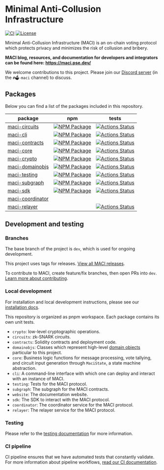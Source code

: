 # Minimal Anti-Collusion Infrastructure

[![CI][cli-actions-badge]][cli-actions-link]
[![License](https://img.shields.io/badge/license-MIT-green)](https://github.com/privacy-scaling-explorations/maci/blob/dev/LICENSE)

Minimal Anti-Collusion Infrastructure (MACI) is an on-chain voting protocol which protects privacy and minimizes the risk of collusion and bribery.

**MACI blog, resources, and documentation for developers and integrators can be found here:
https://maci.pse.dev/**

We welcome contributions to this project. Please join our
[Discord server](https://discord.com/invite/sF5CT5rzrR) (in the `#🗳️-maci` channel) to discuss.

## Packages

Below you can find a list of the packages included in this repository.

| package                                 | npm                                                         | tests                                                                  |
| --------------------------------------- | ----------------------------------------------------------- | ---------------------------------------------------------------------- |
| [maci-circuits][circuits-package]       | [![NPM Package][circuits-npm-badge]][circuits-npm-link]     | [![Actions Status][circuits-actions-badge]][circuits-actions-link]     |
| [maci-cli][cli-package]                 | [![NPM Package][cli-npm-badge]][cli-npm-link]               | [![Actions Status][cli-actions-badge]][cli-actions-link]               |
| [maci-contracts][contracts-package]     | [![NPM Package][contracts-npm-badge]][contracts-npm-link]   | [![Actions Status][contracts-actions-badge]][contracts-actions-link]   |
| [maci-core][core-package]               | [![NPM Package][core-npm-badge]][core-npm-link]             | [![Actions Status][core-actions-badge]][core-actions-link]             |
| [maci-crypto][crypto-package]           | [![NPM Package][crypto-npm-badge]][crypto-npm-link]         | [![Actions Status][crypto-actions-badge]][crypto-actions-link]         |
| [maci-domainobjs][domainobjs-package]   | [![NPM Package][domainobjs-npm-badge]][domainobjs-npm-link] | [![Actions Status][domainobjs-actions-badge]][domainobjs-actions-link] |
| [maci-testing][testing-package]         | [![NPM Package][testing-npm-badge]][testing-npm-link]       | [![Actions Status][testing-actions-badge]][testing-actions-link]       |
| [maci-subgraph][subgraph-package]       | [![NPM Package][subgraph-npm-badge]][subgraph-npm-link]     | [![Actions Status][subgraph-actions-badge]][subgraph-actions-link]     |
| [maci-sdk][sdk-package]                 | [![NPM Package][sdk-npm-badge]][sdk-npm-link]               | [![Actions Status][sdk-actions-badge]][sdk-actions-link]               |
| [maci-coordinator][coordinator-package] |                                                             |                                                                        |
| [maci-relayer][relayer-package]         |                                                             | [![Actions Status][relayer-actions-badge]][relayer-actions-link]       |

## Development and testing

### Branches

The base branch of the project is `dev`, which is used for ongoing development.

This project uses tags for releases. [View all MACI releases](https://github.com/privacy-scaling-explorations/maci/releases).

To contribute to MACI, create feature/fix branches, then open PRs into `dev`. [Learn more about contributing](https://maci.pse.dev/docs/guides/compile-circuits#installation).

### Local development

For installation and local development instructions, please see our [installation docs](https://maci.pse.dev/docs/quick-start/installation/).

This repository is organized as pnpm workspace. Each package contains its
own unit tests.

- `crypto`: low-level cryptographic operations.
- `circuits`: zk-SNARK circuits.
- `contracts`: Solidity contracts and deployment code.
- `domainobjs`: Classes which represent high-level [domain
  objects](https://wiki.c2.com/?DomainObject) particular to this project.
- `core`: Business logic functions for message processing, vote tallying,
  and circuit input generation through `MaciState`, a state machine
  abstraction.
- `cli`: A command-line interface with which one can deploy and interact with
  an instance of MACI.
- `testing`: Tests for the MACI protocol.
- `subgraph`: The subgraph for the MACI contracts.
- `website`: The documentation website.
- `sdk`: The SDK to interact with the MACI protocol.
- `coordinator`: The coordinator service for the MACI protocol.
- `relayer`: The relayer service for the MACI protocol.

### Testing

Please refer to the [testing documentation](https://maci.pse.dev/docs/guides/testing/testing-introduction) for more information.

### CI pipeline

CI pipeline ensures that we have automated tests that constantly validate. For more information about pipeline workflows, [read our CI documentation](https://maci.pse.dev/docs/processes/ci-pipeline).

[telegram-badge]: https://badges.aleen42.com/src/telegram.svg
[telegram-link]: https://t.me/joinchat/LUgOpE7J2gstRcZqdERyvw
[circuits-package]: ./packages/circuits
[circuits-npm-badge]: https://img.shields.io/npm/v/maci-circuits.svg
[circuits-npm-link]: https://www.npmjs.com/package/maci-circuits
[circuits-actions-badge]: https://github.com/privacy-scaling-explorations/maci/actions/workflows/circuit-build.yml/badge.svg
[circuits-actions-link]: https://github.com/privacy-scaling-explorations/maci/actions?query=workflow%3ACircuit
[cli-package]: ./packages/cli
[cli-npm-badge]: https://img.shields.io/npm/v/maci-cli.svg
[cli-actions-badge]: https://github.com/privacy-scaling-explorations/maci/actions/workflows/e2e.yml/badge.svg
[cli-npm-link]: https://www.npmjs.com/package/maci-cli
[cli-actions-link]: https://github.com/privacy-scaling-explorations/maci/actions?query=workflow%3ACI
[contracts-package]: ./packages/contracts
[contracts-npm-badge]: https://img.shields.io/npm/v/maci-contracts.svg
[contracts-npm-link]: https://www.npmjs.com/package/maci-contracts
[contracts-actions-badge]: https://github.com/privacy-scaling-explorations/maci/actions/workflows/contracts-build.yml/badge.svg
[contracts-actions-link]: https://github.com/privacy-scaling-explorations/maci/actions?query=workflow%3Acontracts
[core-package]: ./packages/core
[core-npm-badge]: https://img.shields.io/npm/v/maci-core.svg
[core-npm-link]: https://www.npmjs.com/package/maci-core
[core-actions-badge]: https://github.com/privacy-scaling-explorations/maci/actions/workflows/core-build.yml/badge.svg
[core-actions-link]: https://github.com/privacy-scaling-explorations/maci/actions?query=workflow%3Acore
[crypto-package]: ./packages/crypto
[crypto-npm-badge]: https://img.shields.io/npm/v/maci-crypto.svg
[crypto-npm-link]: https://www.npmjs.com/package/maci-crypto
[crypto-actions-badge]: https://github.com/privacy-scaling-explorations/maci/actions/workflows/crypto-build.yml/badge.svg
[crypto-actions-link]: https://github.com/privacy-scaling-explorations/maci/actions?query=workflow%3Acrypto
[domainobjs-package]: ./packages/domainobjs
[domainobjs-npm-badge]: https://img.shields.io/npm/v/maci-domainobjs.svg
[domainobjs-npm-link]: https://www.npmjs.com/package/maci-domainobjs
[domainobjs-actions-badge]: https://github.com/privacy-scaling-explorations/maci/actions/workflows/domainobjs-build.yml/badge.svg
[domainobjs-actions-link]: https://github.com/privacy-scaling-explorations/maci/actions?query=workflow%3Adomainobjs
[testing-package]: ./packages/testing
[testing-npm-badge]: https://img.shields.io/npm/v/maci-testing.svg
[testing-npm-link]: https://www.npmjs.com/package/maci-testing
[testing-actions-badge]: https://github.com/privacy-scaling-explorations/maci/actions/workflows/e2e.yml/badge.svg
[testing-actions-link]: https://github.com/privacy-scaling-explorations/maci/actions?query=workflow%3ACI
[subgraph-package]: ./apps/subgraph
[subgraph-npm-badge]: https://img.shields.io/npm/v/maci-subgraph.svg
[subgraph-npm-link]: https://www.npmjs.com/package/maci-subgraph
[subgraph-actions-badge]: https://github.com/privacy-scaling-explorations/maci/actions/workflows/subgraph-build.yml/badge.svg
[subgraph-actions-link]: https://github.com/privacy-scaling-explorations/maci/actions?query=workflow%3Asubgraph
[sdk-package]: ./packages/sdk
[sdk-npm-badge]: https://img.shields.io/npm/v/maci-sdk.svg
[sdk-npm-link]: https://www.npmjs.com/package/maci-sdk
[sdk-actions-badge]: https://github.com/privacy-scaling-explorations/maci/actions/workflows/sdk.yml/badge.svg
[sdk-actions-link]: https://github.com/privacy-scaling-explorations/maci/actions?query=workflow%3Asdk
[coordinator-package]: ./apps/coordinator
[relayer-package]: ./apps/relayer
[relayer-npm-badge]: https://img.shields.io/npm/v/maci-relayer.svg
[relayer-npm-link]: https://www.npmjs.com/package/maci-relayer
[relayer-actions-badge]: https://github.com/privacy-scaling-explorations/maci/actions/workflows/relayer-build.yml/badge.svg
[relayer-actions-link]: https://github.com/privacy-scaling-explorations/maci/actions?query=workflow%3Arelayer
